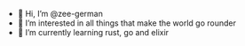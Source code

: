 - 👋 Hi, I’m @zee-german
- 👀 I’m interested in all things that make the world go rounder
- 🌱 I’m currently learning rust, go and elixir

<!---
zee-german/zee-german is a ✨ special ✨ repository because its `README.md` (this file) appears on your GitHub profile.
You can click the Preview link to take a look at your changes.
--->
